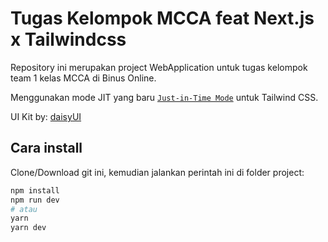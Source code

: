 # Tugas Kelompok MCCA feat Next.js x Tailwindcss

Repository ini merupakan project WebApplication untuk tugas kelompok team 1 kelas MCCA di Binus Online. 

Menggunakan mode JIT yang baru [`Just-in-Time Mode`](https://tailwindcss.com/docs/just-in-time-mode) untuk Tailwind CSS.

UI Kit by: [daisyUI](https://daisyui.com/)

## Cara install

Clone/Download git ini, kemudian jalankan perintah ini di folder project:

```bash
npm install
npm run dev
# atau
yarn
yarn dev
```
